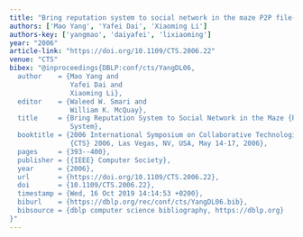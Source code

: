 ```yaml
---
title: "Bring reputation system to social network in the maze P2P file-sharing system"
authors: ['Mao Yang', 'Yafei Dai', 'Xiaoming Li']
authors-key: ['yangmao', 'daiyafei', 'lixiaoming']
year: "2006"
article-link: "https://doi.org/10.1109/CTS.2006.22"
venue: "CTS"
bibex: "@inproceedings{DBLP:conf/cts/YangDL06,
  author    = {Mao Yang and
               Yafei Dai and
               Xiaoming Li},
  editor    = {Waleed W. Smari and
               William K. McQuay},
  title     = {Bring Reputation System to Social Network in the Maze {P2P} File-Sharing
               System},
  booktitle = {2006 International Symposium on Collaborative Technologies and Systems,
               {CTS} 2006, Las Vegas, NV, USA, May 14-17, 2006},
  pages     = {393--400},
  publisher = {{IEEE} Computer Society},
  year      = {2006},
  url       = {https://doi.org/10.1109/CTS.2006.22},
  doi       = {10.1109/CTS.2006.22},
  timestamp = {Wed, 16 Oct 2019 14:14:53 +0200},
  biburl    = {https://dblp.org/rec/conf/cts/YangDL06.bib},
  bibsource = {dblp computer science bibliography, https://dblp.org}
}"
---
```

